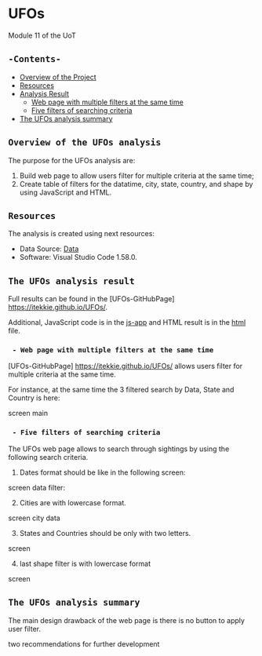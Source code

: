 # UFOs
Module 11 of the UoT
## `-Contents-`	
	
- [Overview of the Project](#overview-of-the-UFOs-analysis)	
- [Resources](#resources)	
- [Analysis Result](#the-UFOs-analysis-result)	
  - [Web page with multiple filters at the same time](#Web-page-with-multiple-filters-at-the-same-time)	
  - [Five filters of searching criteria](#Five-filters-of-searching-criteria)
- [The UFOs analysis summary](#the-UFOs-analysis-summary)	
	
## `Overview of the UFOs analysis`	
	
The purpose for the UFOs analysis are: 	
1.  Build web page to allow users filter for multiple criteria at the same time; 
2.  Create table of filters for the datatime, city, state, country, and shape by using JavaScript and HTML.
## `Resources`	
The analysis is created using next resources:	
  - Data Source: [Data](./js/data.js)	
  - Software: Visual Studio Code 1.58.0.	
## `The UFOs analysis result`	
	
Full results can be found in the [UFOs-GitHubPage] https://itekkie.github.io/UFOs/.

Additional, JavaScript code is in the [js-app](./js/app.js) and HTML result is in the [html](./index.html) file.

  ### ` - Web page with multiple filters at the same time`	

[UFOs-GitHubPage] https://itekkie.github.io/UFOs/ allows users filter for multiple criteria at the same time.

For instance, at the same time the 3 filtered search by Data, State and Country is here:

screen main
  ### ` - Five filters of searching criteria`	

The UFOs web page allows to search through sightings by using the following search criteria. 

1. Dates format should be like in the following screen: 

screen data filter:

2. Cities are with lowercase format.

screen city data

3. States and Countries should be only with two letters.

screen

4. last shape filter is with lowercase format

screen

## `The UFOs analysis summary`	

The main design drawback of the web page is there is no button to apply user filter. 


 two recommendations for further development
